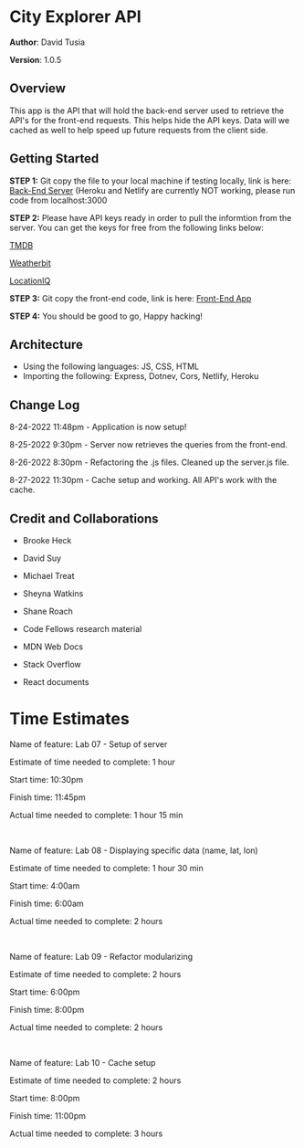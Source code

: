 # City Explorer API

**Author**: David Tusia

**Version**: 1.0.5

## Overview
<!-- Provide a high level overview of what this application is and why you are building it, beyond the fact that it's an assignment for this class. (i.e. What's your problem domain?) -->

This app is the API that will hold the back-end server used to retrieve the API's for the front-end requests. This helps hide the API keys. Data will we cached as well to help speed up future requests from the client side.

## Getting Started
<!-- What are the steps that a user must take in order to build this app on their own machine and get it running? -->

**STEP 1:**
Git copy the file to your local machine if testing locally, link is here: [Back-End Server](https://github.com/dftjr/city-explorer-api.git)
(Heroku and Netlify are currently NOT working, please run code from localhost:3000

**STEP 2:**
Please have API keys ready in order to pull the informtion from the server. You can get the keys for free from the following links below:

[TMDB](https://www.themoviedb.org/)

[Weatherbit](https://www.weatherbit.io/)

[LocationIQ](https://my.locationiq.com/dashboard/login?ref=locationiq#demo)

**STEP 3:**
Git copy the front-end code, link is here: [Front-End App](https://github.com/dftjr/city-explorer.git)

**STEP 4:**
You should be good to go, Happy hacking!

## Architecture
<!-- Provide a detailed description of the application design. What technologies (languages, libraries, etc) you're using, and any other relevant design information. -->
- Using the following languages: JS, CSS, HTML
- Importing the following: Express, Dotnev, Cors, Netlify, Heroku

## Change Log
<!-- Use this area to document the iterative changes made to your application as each feature is successfully implemented. Use time stamps. Here's an example:

01-01-2021 4:59pm - Application now has a fully-functional express server, with a GET route for the location resource. -->

8-24-2022 11:48pm - Application is now setup!

8-25-2022 9:30pm - Server now retrieves the queries from the front-end.

8-26-2022 8:30pm - Refactoring the .js files. Cleaned up the server.js file.

8-27-2022 11:30pm - Cache setup and working. All API's work with the cache.


## Credit and Collaborations
<!-- Give credit (and a link) to other people or resources that helped you build this application. -->

- Brooke Heck
- David Suy
- Michael Treat
- Sheyna Watkins
- Shane Roach

- Code Fellows research material
- MDN Web Docs
- Stack Overflow
- React documents

# Time Estimates
<!-- For each of the lab features, make an estimate of the time it will take you to complete the feature, and record your start and finish times for that feature: -->

Name of feature: Lab 07 - Setup of server

Estimate of time needed to complete: 1 hour

Start time: 10:30pm

Finish time: 11:45pm

Actual time needed to complete: 1 hour 15 min

<br>

Name of feature: Lab 08 - Displaying specific data (name, lat, lon)

Estimate of time needed to complete: 1 hour 30 min

Start time: 4:00am

Finish time: 6:00am

Actual time needed to complete: 2 hours

<br>

Name of feature: Lab 09 - Refactor modularizing 

Estimate of time needed to complete: 2 hours

Start time: 6:00pm

Finish time: 8:00pm

Actual time needed to complete: 2 hours

<br>

Name of feature: Lab 10 - Cache setup 

Estimate of time needed to complete: 2 hours

Start time: 8:00pm

Finish time: 11:00pm

Actual time needed to complete: 3 hours
